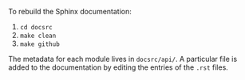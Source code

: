 To rebuild the Sphinx documentation:

1. `cd docsrc`
2. `make clean`
3. `make github`

The metadata for each module lives in ```docsrc/api/```.
A particular file is added to the documentation by editing the entries of the ```.rst``` files.
